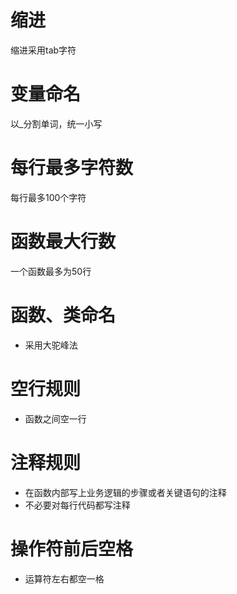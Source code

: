 # 缩进
缩进采用tab字符

# 变量命名
以_分割单词，统一小写

# 每行最多字符数
每行最多100个字符

# 函数最大行数
一个函数最多为50行

# 函数、类命名
* 采用大驼峰法


# 空行规则
* 函数之间空一行


# 注释规则
* 在函数内部写上业务逻辑的步骤或者关键语句的注释
* 不必要对每行代码都写注释


# 操作符前后空格
* 运算符左右都空一格

